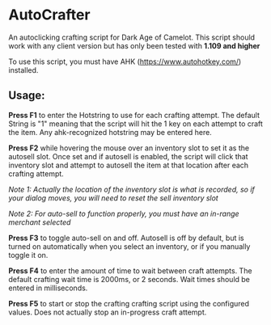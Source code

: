 # AutoCrafter
An autoclicking crafting script for Dark Age of Camelot.
This script should work with any client version but has only been tested with **1.109 and higher** 

To use this script, you must have AHK (https://www.autohotkey.com/) installed.

## Usage:
**Press F1** to enter the Hotstring to use for each crafting attempt. The default String is "1" meaning that the script will hit the 1 key on each attempt to craft the item. Any ahk-recognized hotstring may be entered here.

**Press F2** while hovering the mouse over an inventory slot to set it as the autosell slot. Once set and if autosell is enabled, the script will click that inventory slot and attempt to autosell the item at that location after each crafting attempt. 

*Note 1: Actually the location of the inventory slot is what is recorded, so if your dialog moves, you will need to reset the sell inventory slot* 

*Note 2: For auto-sell to function properly, you must have an in-range merchant selected*

**Press F3** to toggle auto-sell on and off. Autosell is off by default, but is turned on automatically when you select an inventory, or if you manually toggle it on.

**Press F4** to enter the amount of time to wait between craft attempts. The default crafting wait time is 2000ms, or 2 seconds. Wait times should be entered in milliseconds.

**Press F5** to start or stop the crafting crafting script using the configured values. Does not actually stop an in-progress craft attempt.
